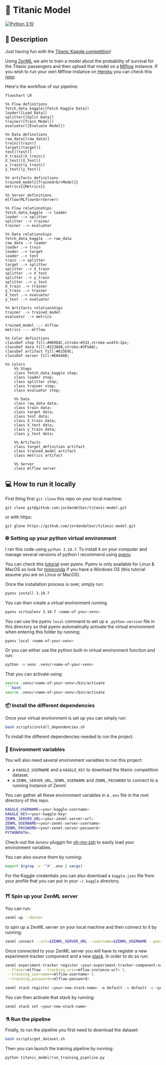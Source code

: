 # :ship: Titanic Model

[![Python 3.10](https://img.shields.io/badge/python-3.10-blue.svg)](https://www.python.org/downloads/release/python-360/)


## :memo: Description

Just having fun with the [Titanic Kaggle competition]!

Using [ZenML] we aim to train a model about the probability of survival for the Titanic passengers and then upload that model on a [Mlflow] instance. If you wish to run your own Mlflow instance on [Heroku] you can check this [repo](https://github.com/jordandelbar/mlflow-heroku).

Here's the workflow of our pipeline:

```mermaid
flowchart LR

%% Flow definitions
fetch_data_kaggle([Fetch Kaggle Data])
loader([Load Data])
splitter([Split Data])
trainer([Train Model])
evaluator([Evaluate Model])

%% Data definitions
raw_data[(raw data)]
train[(train)]
target[(target)]
test[(test)]
X_train[(X_train)]
X_test[(X_test)]
y_train[(y_train)]
y_test[(y_test)]

%% artifacts definitions
trained_model{{Trained<br>Model}}
metrics{{Metrics}}

%% Server definitions
mlflow(MLflow<br>Server)

%% Flow relationships
fetch_data_kaggle --> loader
loader --> splitter
splitter --> trainer
trainer --> evaluator

%% Data relationships
fetch_data_kaggle .-> raw_data
raw_data .-> loader
loader .-> train
loader .-> target
loader .-> test
train .-> splitter
target .-> splitter
splitter .-> X_train
splitter .-> X_test
splitter .-> y_train
splitter .-> y_test
X_train .-> trainer
y_train .-> trainer
X_test .-> evaluator
y_test .-> evaluator

%% Artifacts relationships
trainer .-> trained_model
evaluator .-> metrics

trained_model -.- mlflow
metrics -.- mlflow

%% Color definitions
classDef step fill:#009EAC,stroke:#333,stroke-width:2px;
classDef data fill:#223848,stroke:#3F5A6C;
classDef artifact fill:#615E9C;
classDef server fill:#E0446D;

%% Colors
    %% Steps
    class fetch_data_kaggle step;
    class loader step;
    class splitter step;
    class trainer step;
    class evaluator step;

    %% Data
    class raw_data data;
    class train data;
    class target data;
    class test data;
    class X_train data;
    class X_test data;
    class y_train data;
    class y_test data;

    %% Artifacts
    class target_definition artifact
    class trained_model artifact
    class metrics artifact

    %% Server
    class mlflow server
```

## :computer: How to run it locally

First thing first `git clone` this repo on your local machine:
```
git clone git@github.com:jordandelbar/titanic-model.git
```
or with https:
```
git glone https://github.com/jordandelbar/titanic-model.git
```

### :globe_with_meridians: Setting up your python virtual environment

I ran this code using `python 3.10.7`. To install it on your computer and manage several versions of python I recommend using [pyenv].

You can check this [tutorial](https://realpython.com/intro-to-pyenv/) over pyenv. Pyenv is only available for Linux & MacOS so look for [miniconda] if you have a Windows OS (this tutorial assume you are on Linux or MacOS).

Once the installation process is over, simply run:

```bash
pyenv install 3.10.7
```

You can then create a virtual environment running
```bash
pyenv virtualenv 3.10.7 <name-of-your-venv>
```

You can use the pyenv `local` command to set up a `.python-version` file in this directory so that pyenv
automatically activate the virtual environment when entering this folder by running:

```bash
pyenv local <name-of-your-venv>
```

Or you can either use the python built-in virtual environment function and run:
```bash
python -m venv .venv/<name-of-your-venv>
```

That you can activate using:
```bash
source .venv/<name-of-your-venv>/bin/activate
```bash
source .venv/<name-of-your-venv>/bin/activate
```
### :package: Install the different dependencies

Once your virtual environment is set up you can simply run:
```bash
bash scripts/install_dependencies.sh
```
To install the different dependencies needed to run the project.

### :seedling: Environment variables

You will also need several environment variables to run this project:
- a `KAGGLE_USERNAME` and a `KAGGLE_KEY` to download the titanic competition dataset.
- a `ZENML_SERVER_URL`, `ZENML_USERNAME` and `ZENML_PASSWORD` to connect to a running instance of Zenml

You can gather all these environment variables in a `.env` file in the root directory of this repo.

```bash
KAGGLE_USERNAME=<your-kaggle-username>
KAGGLE_KEY=<your-kaggle-key>
ZENML_SERVER_URL=<your-zenml-server-url>
ZENML_USERNAME=<your-zenml-server-username>
ZENML_PASSWORD=<your-zenml-server-password>
PYTHONPATH=.
```

Check-out the `dotenv` pluggin for [oh-my-zsh] to easily load your environment variables.

You can also source them by running:
```bash
export $(grep -v '^#' .env | xargs)
```

For the Kaggle credentials you can also download a `kaggle.json` file from your profile that you can put in your `~/.kaggle` directory.

### :shinto_shrine: Spin up your ZenML server

You can run:
```bash
zenml up --docker
```

to spin up a ZenML server on your local machine and then connect to it by running:

```bash
zenml connect --url=$ZENML_SERVER_URL --username=$ZENML_USERNAME --password=$ZENML_PASSWORD
```

Once connected to your ZenML server you will have to register a new experiment-tracker component and a new [stack](https://docs.zenml.io/starter-guide/stacks).
In order to do so run:

```bash
zenml experiment-tracker register <your-experiment-tracker-component-name> \
 --flavor=mlflow --tracking_uri=<mflow-instance-url> \
 --tracking_username=<mlflow-username> \
 --tracking_password=<mlflow-password>
```
```bash
zenml stack register <your-new-stack-name> -o default -a default -e <your-experiment-tracker-component-name>
```

You can then activate that stack by running:
```bash
zenml stack set <your-new-stack-name>
```

### :alembic: Run the pipeline

Finally, to run the pipeline you first need to download the dataset:
```bash
bash scripts/get_dataset.sh
```

Then you can launch the training pipeline by running:
```bash
python titanic_model/run_training_pipeline.py
```

<!-- References -->
[Titanic Kaggle competition]: https://www.kaggle.com/competitions/titanic
[ZenML]: https://docs.zenml.io/getting-started/introduction
[Mlflow]: https://mlflow.org/
[Heroku]: https://www.heroku.com
[pyenv]: https://github.com/pyenv/pyenv
[miniconda]: https://docs.conda.io/en/latest/miniconda.html
[oh-my-zsh]: https://ohmyz.sh/
